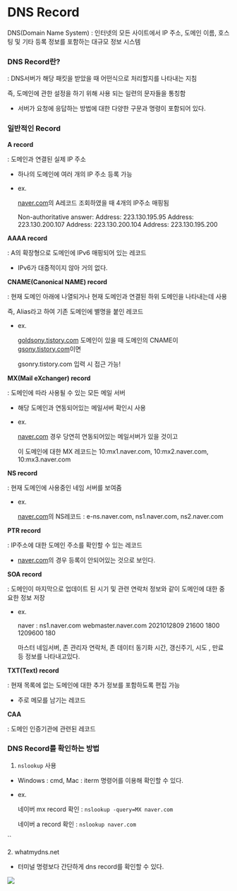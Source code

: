 # DNS Record

DNS(Domain Name System) : 인터넷의 모든 사이트에서 IP 주소, 도메인 이름, 호스팅 및 기타 등록 정보를 포함하는 대규모 정보 시스템

### DNS Record란? <a href="#ed6bd121-8c82-433f-81a2-60106f8a189b" id="ed6bd121-8c82-433f-81a2-60106f8a189b"></a>

: DNS서버가 해당 패킷을 받았을 때 어떤식으로 처리할지를 나타내는 지침

즉, 도메인에 관한 설정을 하기 위해 사용 되는 일련의 문자들을 통칭함

* 서버가 요청에 응답하는 방법에 대한 다양한 구문과 명령이 포함되어 있다.



### 일반적인 Record <a href="#484826b2-0d84-4918-8c02-30ca64e21a55" id="484826b2-0d84-4918-8c02-30ca64e21a55"></a>

**A record**

: 도메인과 연결된 실제 IP 주소

* 하나의 도메인에 여러 개의 IP 주소 등록 가능
*   ex.

    [naver.com](http://naver.com)의 A레코드 조회하였을 때 4개의 IP주소 매핑됨

    Non-authoritative answer: Address: 223.130.195.95 Address: 223.130.200.107 Address: 223.130.200.104 Address: 223.130.195.200



**AAAA record**

: A의 확장형으로 도메인에 IPv6 매핑되어 있는 레코드

* IPv6가 대중적이지 않아 거의 없다.



**CNAME(Canonical NAME) record**

: 현재 도메인 아래에 나열되거나 현재 도메인과 연결된 하위 도메인을 나타내는데 사용

즉, Alias라고 하여 기존 도메인에 별명을 붙인 레코드

*   ex.

    [goldsony.tistory.com](http://goldsony.tistory.com) 도메인이 있을 때 도메인의 CNAME이 [gsony.tistory.com](http://gsony.tistory.com)이면

    gsonry.tistory.com 입력 시 접근 가능!



**MX(Mail eXchanger) record**

: 도메인에 따라 사용될 수 있는 모든 메일 서버

* 해당 도메인과 연동되어있는 메일서버 확인시 사용
*   ex.

    [naver.com](http://naver.com) 경우 당연히 연동되어있는 메일서버가 있을 것이고

    이 도메인에 대한 MX 레코드는 10:mx1.naver.com, 10:mx2.naver.com, 10:mx3.naver.com



**NS record**

: 현재 도메인에 사용중인 네임 서버를 보여줌

*   ex.

    [naver.com](http://naver.com)의 NS레코드 : e-ns.naver.com, ns1.naver.com, ns2.naver.com



**PTR record**

: IP주소에 대한 도메인 주소를 확인할 수 있는 레코드

* [naver.com](http://naver.com)의 경우 등록이 안되어있는 것으로 보인다.



**SOA record**

: 도메인이 마지막으로 업데이트 된 시기 및 관련 연락처 정보와 같이 도메인에 대한 중요한 정보 저장

*   ex.

    naver : ns1.naver.com webmaster.naver.com 2021012809 21600 1800 1209600 180

    마스터 네임서버, 존 관리자 연락처, 존 데이터 동기화 시간, 갱신주기, 시도 , 만료 등 정보를 나타내고있다.



**TXT(Text) record**

: 현재 목록에 없는 도메인에 대한 추가 정보를 포함하도록 편집 가능

* 주로 메모를 남기는 레코드



**CAA**

: 도메인 인증기관에 관련된 레코드



### DNS Record를 확인하는 방법 <a href="#35e73540-0299-407a-8386-5a3845cf1e21" id="35e73540-0299-407a-8386-5a3845cf1e21"></a>

1. `nslookup` 사용

* Windows : cmd, Mac : iterm 명령어를 이용해 확인할 수 있다.
*   ex.

    네이버 mx record 확인 : `nslookup -query=MX naver.com`

    네이버 a record 확인 : `nslookup naver.com`

``

&#x20; 2\. whatmydns.net

* 터미널 명령보다 간단하게 dns record를 확인할 수 있다.

[![](https://www.whatsmydns.net/images/logo-og.png)](https://www.whatsmydns.net)

